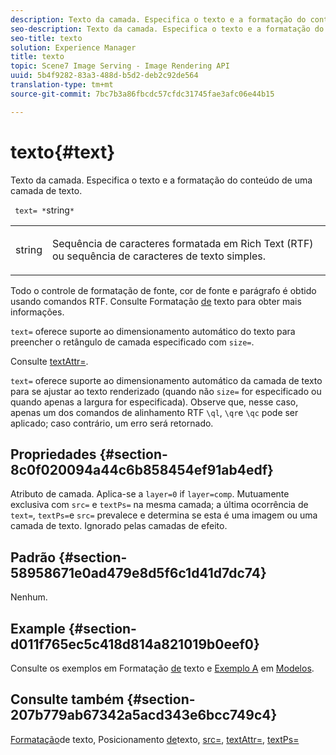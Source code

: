 ```yaml
---
description: Texto da camada. Especifica o texto e a formatação do conteúdo de uma camada de texto.
seo-description: Texto da camada. Especifica o texto e a formatação do conteúdo de uma camada de texto.
seo-title: texto
solution: Experience Manager
title: texto
topic: Scene7 Image Serving - Image Rendering API
uuid: 5b4f9282-83a3-488d-b5d2-deb2c92de564
translation-type: tm+mt
source-git-commit: 7bc7b3a86fbcdc57cfdc31745fae3afc06e44b15

---
```



# texto{#text}

Texto da camada. Especifica o texto e a formatação do conteúdo de uma camada de texto.

` text= *`string`*`

<table id="simpletable_6C095D7F69874A8EA3D1D52103FA520C"> 
 <tr class="strow"> 
  <td class="stentry"> <p> <span class="varname"> string </span> </p> </td> 
  <td class="stentry"> <p>Sequência de caracteres formatada em Rich Text (RTF) ou sequência de caracteres de texto simples. </p> </td> 
 </tr> 
</table>

Todo o controle de formatação de fonte, cor de fonte e parágrafo é obtido usando comandos RTF. Consulte Formatação [de](../../../../../is-api/http-ref/image-serving-api-ref/c-http-protocol-reference/c-text-formatting/c-text-formatting.md#concept-0d3136db7f6f49668274541cd4b6364c) texto para obter mais informações.

`text=` oferece suporte ao dimensionamento automático do texto para preencher o retângulo de camada especificado com `size=`.

Consulte [textAttr=](../../../../../is-api/http-ref/image-serving-api-ref/c-http-protocol-reference/c-command-reference/r-textattr.md#reference-ff00484fa3244286abeff34911f7ec0d).

`text=` oferece suporte ao dimensionamento automático da camada de texto para se ajustar ao texto renderizado (quando não `size=` for especificado ou quando apenas a largura for especificada). Observe que, nesse caso, apenas um dos comandos de alinhamento RTF `\ql`, `\qr`e `\qc` pode ser aplicado; caso contrário, um erro será retornado.

## Propriedades {#section-8c0f020094a44c6b858454ef91ab4edf}

Atributo de camada. Aplica-se a `layer=0` if `layer=comp`. Mutuamente exclusiva com `src=` e `textPs=` na mesma camada; a última ocorrência de `text=`, `textPs=`e `src=` prevalece e determina se esta é uma imagem ou uma camada de texto. Ignorado pelas camadas de efeito.

## Padrão {#section-58958671e0ad479e8d5f6c1d41d7dc74}

Nenhum.

## Example {#section-d011f765ec5c418d814a821019b0eef0}

Consulte os exemplos em Formatação [de](../../../../../is-api/http-ref/image-serving-api-ref/c-http-protocol-reference/c-text-formatting/c-text-formatting.md#concept-0d3136db7f6f49668274541cd4b6364c) texto e [Exemplo A](../../../../../is-api/http-ref/image-serving-api-ref/c-http-protocol-reference/c-templates/r-example-a.md#reference-c78ea82e8a1646738e764fa6685dfbac) em [Modelos](../../../../../is-api/http-ref/image-serving-api-ref/c-http-protocol-reference/c-templates/c-templates.md#concept-3cd2d2adae0e41b2979b9640244d4d3e).

## Consulte também {#section-207b779ab67342a5acd343e6bcc749c4}

[Formatação](../../../../../is-api/http-ref/image-serving-api-ref/c-http-protocol-reference/c-text-formatting/c-text-formatting.md#concept-0d3136db7f6f49668274541cd4b6364c)de texto, Posicionamento [de](../../../../../is-api/http-ref/image-serving-api-ref/c-http-protocol-reference/c-text-formatting/r-text-positioning.md#reference-f647443d92914f4b89a7cc5a83267d87)texto, [src=](../../../../../is-api/http-ref/image-serving-api-ref/c-http-protocol-reference/c-command-reference/r-src.md#reference-f6506637778c4c69bf106a7924a91ab1), [textAttr=](../../../../../is-api/http-ref/image-serving-api-ref/c-http-protocol-reference/c-command-reference/r-textattr.md#reference-ff00484fa3244286abeff34911f7ec0d), [textPs=](../../../../../is-api/http-ref/image-serving-api-ref/c-http-protocol-reference/c-command-reference/r-textps.md#reference-4209a2a6169f44278da2647cfb0cd767)

